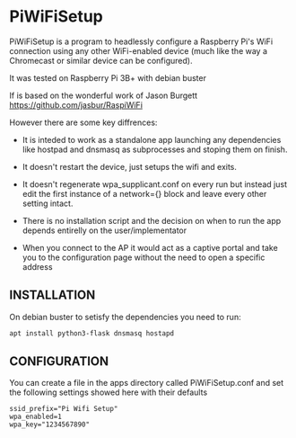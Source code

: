 # PiWiFiSetup

PiWiFiSetup is a program to headlessly configure a Raspberry Pi's WiFi
connection using any other WiFi-enabled device (much like the way
a Chromecast or similar device can be configured).

It was tested on Raspberry Pi 3B+ with debian buster

If is based on the wonderful work of Jason Burgett <https://github.com/jasbur/RaspiWiFi>

However there are some key diffrences:

- It is inteded to work as a standalone app launching any dependencies like
 hostpad and dnsmasq as subprocesses and stoping them on finish.

- It doesn't restart the device, just setups the wifi and exits.

- It doesn't regenerate wpa_supplicant.conf on every run but instead just edit
 the first instance of a network={} block and leave every other setting intact.

- There is no installation script and the decision on when to run the app depends
 entirelly on the user/implementator

- When you connect to the AP it would act as a captive portal and take you to the
 configuration page without the need to open a specific address

## INSTALLATION

On debian buster to setisfy the dependencies you need to run:

``` bash
apt install python3-flask dnsmasq hostapd
```

## CONFIGURATION

You can create a file in the apps directory called PiWiFiSetup.conf and set the following 
 settings showed here with their defaults

``` config
ssid_prefix="Pi Wifi Setup"
wpa_enabled=1
wpa_key="1234567890"
```
